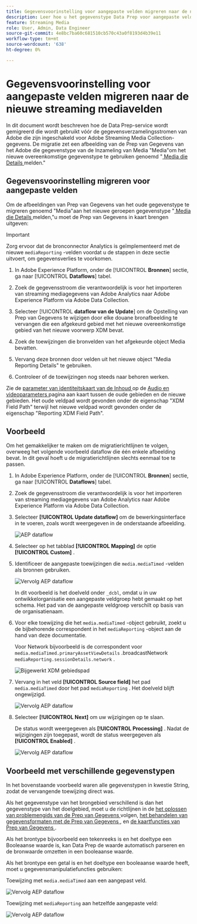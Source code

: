 ```yaml
---
title: Gegevensvoorinstelling voor aangepaste velden migreren naar de nieuwe streaming mediavelden
description: Leer hoe u het gegevenstype Data Prep voor aangepaste velden kunt migreren naar de nieuwe Streaming Media-velden
feature: Streaming Media
role: User, Admin, Data Engineer
source-git-commit: 4e8bc7ba60c681510cb570c43a0f8193d4b39e11
workflow-type: tm+mt
source-wordcount: '638'
ht-degree: 0%

---
```


# Gegevensvoorinstelling voor aangepaste velden migreren naar de nieuwe streaming mediavelden

In dit document wordt beschreven hoe de Data Prep-service wordt gemigreerd die wordt gebruikt vóór de gegevensverzamelingsstromen van Adobe die zijn ingeschakeld voor Adobe Streaming Media Collection-gegevens. De migratie zet een afbeelding van de Prep van Gegevens van het Adobe die gegevenstype van de Inzameling van Media &quot;Media&quot;om het nieuwe overeenkomstige gegevenstype te gebruiken genoemd &quot;[ Media die Details ](https://experienceleague.adobe.com/nl/docs/experience-platform/xdm/data-types/media-reporting-details) melden.&quot;

## Gegevensvoorinstelling migreren voor aangepaste velden

Om de afbeeldingen van Prep van Gegevens van het oude gegevenstype te migreren genoemd &quot;Media&quot;aan het nieuwe geroepen gegevenstype &quot;[ Media die Details ](https://experienceleague.adobe.com/nl/docs/experience-platform/xdm/data-types/media-reporting-details) melden,&quot;u moet de Prep van Gegevens in kaart brengen uitgeven:

>[!IMPORTANT]
>
>Zorg ervoor dat de bronconnector Analytics is geïmplementeerd met de nieuwe `mediaReporting` -velden voordat u de stappen in deze sectie uitvoert, om gegevensverlies te voorkomen.

1. In Adobe Experience Platform, onder de [!UICONTROL **Bronnen**] sectie, ga naar [!UICONTROL **Dataflows**] tabel.

1. Zoek de gegevensstroom die verantwoordelijk is voor het importeren van streaming mediagegevens van Adobe Analytics naar Adobe Experience Platform via Adobe Data Collection.

1. Selecteer [!UICONTROL **dataflow van de Update**] om de Opstelling van Prep van Gegevens te wijzigen door elke douane bronafbeelding te vervangen die een afgekeurd gebied met het nieuwe overeenkomstige gebied van het nieuwe voorwerp XDM bevat.

1. Zoek de toewijzingen die bronvelden van het afgekeurde object Media bevatten.

1. Vervang deze bronnen door velden uit het nieuwe object &quot;Media Reporting Details&quot; te gebruiken.

1. Controleer of de toewijzingen nog steeds naar behoren werken.

Zie de [ parameter van identiteitskaart van de Inhoud ](https://experienceleague.adobe.com/nl/docs/media-analytics/using/implementation/variables/audio-video-parameters#content-id) op de [ Audio en videoparameters ](https://experienceleague.adobe.com/nl/docs/media-analytics/using/implementation/variables/audio-video-parameters) pagina aan kaart tussen de oude gebieden en de nieuwe gebieden. Het oude veldpad wordt gevonden onder de eigenschap &quot;XDM Field Path&quot; terwijl het nieuwe veldpad wordt gevonden onder de eigenschap &quot;Reporting XDM Field Path&quot;.

## Voorbeeld

Om het gemakkelijker te maken om de migratierichtlijnen te volgen, overweeg het volgende voorbeeld dataflow die één enkele afbeelding bevat. In dit geval hoeft u de migratierichtlijnen slechts eenmaal toe te passen.

1. In Adobe Experience Platform, onder de [!UICONTROL **Bronnen**] sectie, ga naar [!UICONTROL **Dataflows**] tabel.

1. Zoek de gegevensstroom die verantwoordelijk is voor het importeren van streaming mediagegevens van Adobe Analytics naar Adobe Experience Platform via Adobe Data Collection.

1. Selecteer **[!UICONTROL Update dataflow]** om de bewerkingsinterface in te voeren, zoals wordt weergegeven in de onderstaande afbeelding.

   ![ AEP dataflow ](assets/aep-dataflow.jpeg)

1. Selecteer op het tabblad **[!UICONTROL Mapping]** de optie **[!UICONTROL Custom]** .

1. Identificeer de aangepaste toewijzingen die `media.mediaTimed` -velden als bronnen gebruiken.

   ![ Vervolg AEP dataflow ](assets/aep-dataflow2.jpeg)

   In dit voorbeeld is het doelveld onder `_dcbl`, omdat u in uw ontwikkelorganisatie een aangepaste veldgroep hebt gemaakt op het schema. Het pad van de aangepaste veldgroep verschilt op basis van de organisatienaam.

1. Voor elke toewijzing die het `media.mediaTimed` -object gebruikt, zoekt u de bijbehorende correspondent in het `mediaReporting` -object aan de hand van deze documentatie.

   Voor Network bijvoorbeeld is de correspondent voor `media.mediaTimed.primaryAssetViewDetails` .broadcastNetwork `mediaReporting.sessionDetails.network` .

   ![ Bijgewerkt XDM gebiedspad ](assets/xdm-field-path-old-and-new.jpeg)

1. Vervang in het veld **[!UICONTROL Source field]** het pad `media.mediaTimed` door het pad `mediaReporting` . Het doelveld blijft ongewijzigd.

   ![ Vervolg AEP dataflow ](assets/aep-dataflow3.jpeg)

1. Selecteer **[!UICONTROL Next]** om uw wijzigingen op te slaan.

   De status wordt weergegeven als **[!UICONTROL Processing]** . Nadat de wijzigingen zijn toegepast, wordt de status weergegeven als **[!UICONTROL Enabled]** .

   ![ Vervolg AEP dataflow ](assets/aep-dataflow5.jpeg)

## Voorbeeld met verschillende gegevenstypen

In het bovenstaande voorbeeld waren alle gegevenstypen in kwestie String, zodat de vervangende toewijzing direct was.

Als het gegevenstype van het brongebied verschillend is dan het gegevenstype van het doelgebied, moet u de richtlijnen in de [ het oplossen van problemengids van de Prep van Gegevens ](https://experienceleague.adobe.com/nl/docs/experience-platform/data-prep/troubleshooting-guide) volgen, [ het behandelen van gegevensformaten met de Prep van Gegevens ](https://experienceleague.adobe.com/nl/docs/experience-platform/data-prep/data-handling), en [ de kaartfuncties van Prep van Gegevens ](https://experienceleague.adobe.com/nl/docs/experience-platform/data-prep/data-handling).

Als het brontype bijvoorbeeld een tekenreeks is en het doeltype een Booleaanse waarde is, kan Data Prep de waarde automatisch parseren en de bronwaarde omzetten in een booleaanse waarde.

Als het brontype een getal is en het doeltype een booleaanse waarde heeft, moet u gegevensmanipulatiefuncties gebruiken:

Toewijzing met `media.mediaTimed` aan een aangepast veld.

![ Vervolg AEP dataflow ](assets/aep-dataflow6.jpeg)

Toewijzing met `mediaReporting` aan hetzelfde aangepaste veld:

![ Vervolg AEP dataflow ](assets/aep-dataflow7.jpeg)


